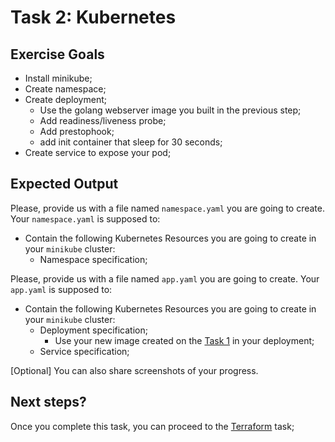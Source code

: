 # Task 2: Kubernetes

## Exercise Goals

* Install minikube;
* Create namespace;
* Create deployment;
  * Use the golang webserver image you built in the previous step;
  * Add readiness/liveness probe;
  * Add prestophook;
  * add init container that sleep for 30 seconds;
* Create service to expose your pod;

## Expected Output

Please, provide us with a file named `namespace.yaml` you are going to create. Your `namespace.yaml` is supposed to:

* Contain the following Kubernetes Resources you are going to create in your `minikube` cluster:
  * Namespace specification;

Please, provide us with a file named `app.yaml` you are going to create. Your `app.yaml` is supposed to:

* Contain the following Kubernetes Resources you are going to create in your `minikube` cluster:
  * Deployment specification;
    * Use your new image created on the [Task 1](../dockerize) in your deployment;
  * Service specification;

[Optional] You can also share screenshots of your progress.

## Next steps?

Once you complete this task, you can proceed to the [Terraform](../terraform) task;
